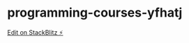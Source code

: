 # programming-courses-yfhatj

[Edit on StackBlitz ⚡️](https://stackblitz.com/edit/programming-courses-yfhatj)